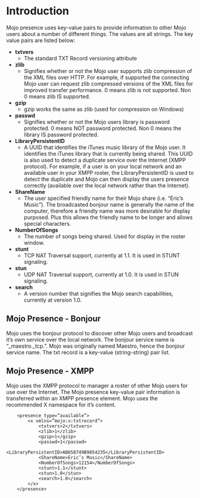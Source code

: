 # Introduction #

Mojo presence uses key-value pairs to provide information to other Mojo users about a number of different things.  The values are all strings.  The key value pairs are listed below:

  * **txtvers**
    * The standard TXT Record versioning attribute
  * **zlib**
    * Signifies whether or not the Mojo user supports zlib compression of the XML files over HTTP.  For example, if supported the connecting Mojo user can request zlib compressed versions of the XML files for improved transfer performance.  0 means zlib is not supported.  Non 0 means zlib IS supported.
  * **gzip**
    * gzip works the same as zlib (used for compression on Windows)
  * **passwd**
    * Signifies whether or not the Mojo users library is password protected.  0 means NOT password protected.  Non 0 means the library IS password protected.
  * **LibraryPersistentID**
    * A UUID that identifies the iTunes music library of the Mojo user.  It identifies the iTunes library that is currently being shared.  This UUID is also used to detect a duplicate service over the Internet (XMPP protocol).  For example, if a user is on your local network and an available user in your XMPP roster, the LibraryPersistentID is used to detect the duplicate and Mojo can then display the users presence correctly (available over the local network rather than the Internet).
  * **ShareName**
    * The user specified friendly name for their Mojo share (i.e. “Eric’s Music”).  The broadcasted bonjour name is generally the name of the computer, therefore a friendly name was more desirable for display purposed.  Plus this allows the friendly name to be longer and allows special characters.
  * **NumberOfSongs**
    * The number of songs being shared.  Used for display in the roster window.
  * **stunt**
    * TCP NAT Traversal support, currently at 1.1.  It is used in STUNT signaling.
  * **stun**
    * UDP NAT Traversal support, currently at 1.0.  It is used in STUN signaling.
  * **search**
    * A version number that signifies the Mojo search capabilities, currently at version 1.0.

## Mojo Presence - Bonjour ##

Mojo uses the bonjour protocol to discover other Mojo users and broadcast it’s own service over the local network.  The bonjour service name is “_maestro._tcp.”.  Mojo was originally named Maestro, hence the bonjour service name.  The txt record is a key-value (string-string) pair list.
## Mojo Presence - XMPP ##

Mojo uses the XMPP protocol to manager a roster of other Mojo users for use over the Internet.  The Mojo presence key-value pair information is transferred within an XMPP presence element.  Mojo uses the recommended X namespace for it’s content.
```
	<presence type=”available”>
		<x xmlns=”mojo:x:txtrecord”>
			<txtvers>2</txtvers>
			<zlib>1</zlib>
			<gzip>1</gzip>
			<passwd>1</passwd>
			<LibraryPersistentID>AB658749B9854235</LibraryPersistentID>
			<ShareName>Eric’s Music</ShareName>
			<NumberOfSongs>12154</NumberOfSongs>
			<stunt>1.1</stunt>
			<stun>1.0</stun>
			<search>1.0</search>
		</x>
	</presence>
```